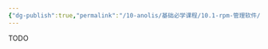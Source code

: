 ```yaml
---
{"dg-publish":true,"permalink":"/10-anolis/基础必学课程/10.1-rpm-管理软件/","dgPassFrontmatter":true}
---
```


TODO